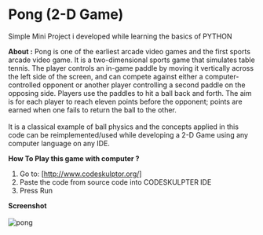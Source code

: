 # Pong (2-D Game)
Simple Mini Project i developed while learning the basics of PYTHON

<b>About :</b> Pong is one of the earliest arcade video games and the first sports arcade video game.
It is a two-dimensional sports game that simulates table tennis. The player controls an in-game paddle by moving it vertically across the left side of the screen, and can compete against either a computer-controlled opponent or another player controlling a second paddle on the opposing side. Players use the paddles to hit a ball back and forth. The aim is for each player to reach eleven points before the opponent; points are earned when one fails to return the ball to the other.
</br></br>It is a classical example of ball physics and the concepts applied in this code can be reimplemented/used while developing a 2-D Game using any computer language on any IDE.  

<b>How To Play this game with computer ? </b><br> 
1. Go to: [http://www.codeskulptor.org/] 
2. Paste the code from source code into CODESKULPTER IDE
3. Press Run

<b>Screenshot </b></br></br> 
![pong](https://cloud.githubusercontent.com/assets/7979139/24063542/3d0d4aaa-0b86-11e7-966d-decd49f28291.png)
